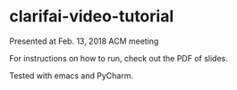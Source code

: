 # clarifai-video-tutorial
Presented at Feb. 13, 2018 ACM meeting

For instructions on how to run, check out the PDF of slides.

Tested with emacs and PyCharm.
